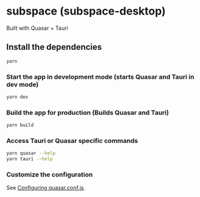 # subspace (subspace-desktop)

Built with Quasar + Tauri

## Install the dependencies
```bash
yarn
```

### Start the app in development mode (starts Quasar and Tauri in dev mode)
```bash
yarn dev
```


### Build the app for production (Builds Quasar and Tauri)
```bash
yarn build
```

### Access Tauri or Quasar specific commands
```bash
yarn quasar --help
yarn tauri --help
```

### Customize the configuration
See [Configuring quasar.conf.js](https://v2.quasar.dev/quasar-cli/quasar-conf-js).
